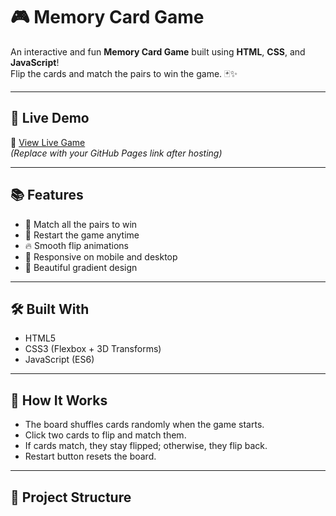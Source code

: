 # 🎮 Memory Card Game

An interactive and fun **Memory Card Game** built using **HTML**, **CSS**, and **JavaScript**!  
Flip the cards and match the pairs to win the game. 🃏✨

---

## 🚀 Live Demo
🔗 [View Live Game](https://your-username.github.io/memory-card-game/)  
*(Replace with your GitHub Pages link after hosting)*

---



## 📚 Features
- 🎯 Match all the pairs to win
- 🔁 Restart the game anytime
- 🔥 Smooth flip animations
- 📱 Responsive on mobile and desktop
- 🌈 Beautiful gradient design

---

## 🛠️ Built With
- HTML5
- CSS3 (Flexbox + 3D Transforms)
- JavaScript (ES6)

---

## 🧠 How It Works
- The board shuffles cards randomly when the game starts.
- Click two cards to flip and match them.
- If cards match, they stay flipped; otherwise, they flip back.
- Restart button resets the board.

---

## 📂 Project Structure
